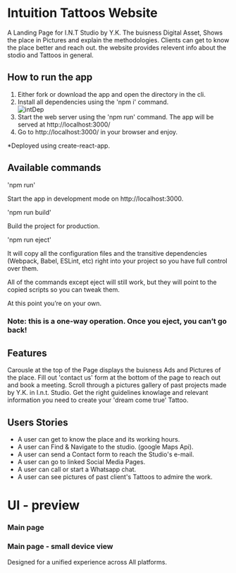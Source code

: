 # Intuition Tattoos Website 
A Landing Page for I.N.T Studio by Y.K.
The buisness Digital Asset, Shows the place in Pictures and explain the methodologies. 
Clients can get to know the place better and reach out.
the website provides relevent info about the stodio and Tattoos in general.

## How to run the app 
1.  Either fork or download the app and open the directory in the cli.
2.  Install all dependencies using the 'npm i' command.  
![intDep](https://user-images.githubusercontent.com/65711940/145717968-ae7d4a98-f3f4-44f3-bb9b-a3c8bcdda74b.jpeg)
3.  Start the web server using the 'npm run' command.
    The app will be served at http://localhost:3000/
4.  Go to http://localhost:3000/ in your browser and enjoy.

*Deployed using create-react-app.
## Available commands
'npm run'

Start the app in development mode on http://localhost:3000.

'npm run build'

Build the project for production.

'npm run eject'

It will copy all the configuration files and the transitive dependencies (Webpack, Babel, ESLint, etc) right into your project so you have full control over them. 

All of the commands except eject will still work, 
but they will point to the copied scripts so you can tweak them.

At this point you’re on your own.
### Note: this is a one-way operation. Once you eject, you can’t go back!

## Features
Carousle at the top of the Page displays the buisness Ads and Pictures of the place.
Fill out 'contact us' form at the bottom of the page to reach out and book a meeting.
Scroll through a pictures gallery of past projects made by Y.K. in I.n.t. Studio.
Get the right guidelines knowlage and relevant information you need to create your 'dream come true' Tattoo. 


## Users Stories
- A user can get to know the place and its working hours.
- A user can Find & Navigate to the studio. (google Maps Api).
- A user can send a Contact form to reach the Studio's e-mail.
- A user can go to linked Social Media Pages.
- A user can call or start a Whatsapp chat.
- A user can see pictures of past client's Tattoos to admire the work.
# UI - preview

### Main page

### Main page - small device view

Designed for a unified experience across All platforms.


